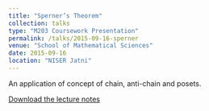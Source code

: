 ```yaml
---
title: "Sperner’s Theorem"
collection: talks
type: "M203 Coursework Presentation"
permalink: /talks/2015-09-16-sperner
venue: "School of Mathematical Sciences"
date: 2015-09-16
location: "NISER Jatni"
---
```


An application of concept of chain, anti-chain and posets.

[Download the lecture notes](http://gkorpal.github.io/files/sperner.pdf)
